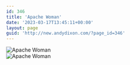```yaml
---
id: 346
title: 'Apache Woman'
date: '2023-03-17T13:45:11+00:00'
layout: page
guid: 'http://new.andydixon.com/?page_id=346'
---
```


![Apache Woman](https://i0.wp.com/assets.g8x2.ldn.idrivee2-23.com/posters/Apache%20Woman%2001.jpg?w=1200&ssl=1 "Apache Woman")  
![Apache Woman](https://i0.wp.com/assets.g8x2.ldn.idrivee2-23.com/posters/Apache%20Woman%2002.jpg?w=1200&ssl=1 "Apache Woman")